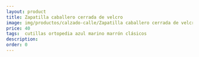 ```yaml
---
layout: product
title: Zapatilla caballero cerrada de velcro 
image: img/productos/calzado-calle/Zapatilla caballero cerrada de velcro =40= cutillas ortopedia azul marino marrón clásicos.webp
price: 40
tags:  cutillas ortopedia azul marino marrón clásicos
description: 
order: 0
---
```

